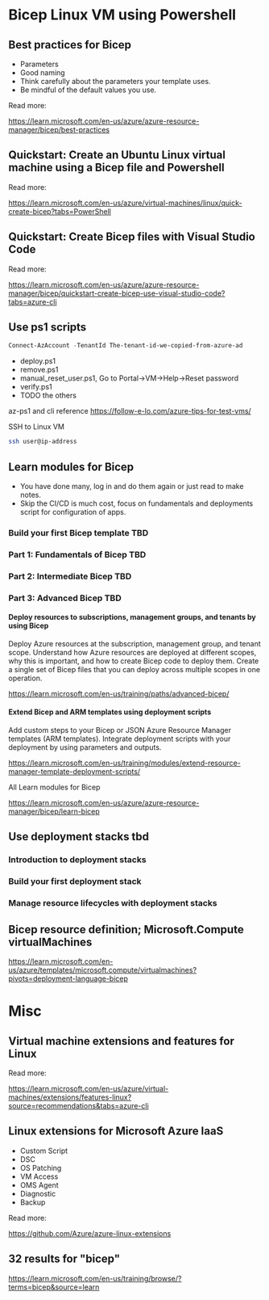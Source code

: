 # Bicep Linux VM using Powershell

## Best practices for Bicep

* Parameters
* Good naming
* Think carefully about the parameters your template uses.
* Be mindful of the default values you use.

Read more:

https://learn.microsoft.com/en-us/azure/azure-resource-manager/bicep/best-practices

## Quickstart: Create an Ubuntu Linux virtual machine using a Bicep file and Powershell

Read more:

https://learn.microsoft.com/en-us/azure/virtual-machines/linux/quick-create-bicep?tabs=PowerShell

## Quickstart: Create Bicep files with Visual Studio Code

Read more:

https://learn.microsoft.com/en-us/azure/azure-resource-manager/bicep/quickstart-create-bicep-use-visual-studio-code?tabs=azure-cli

## Use ps1 scripts

```ps1
Connect-AzAccount -TenantId The-tenant-id-we-copied-from-azure-ad

```

* deploy.ps1
* remove.ps1
* manual_reset_user.ps1, Go to Portal->VM->Help->Reset password
* verify.ps1
* TODO the others


az-ps1 and cli reference https://follow-e-lo.com/azure-tips-for-test-vms/

SSH to Linux VM

```bash
ssh user@ip-address

```

## Learn modules for Bicep

* You have done many, log in and do them again or just read to make notes.
* Skip the CI/CD is much cost, focus on fundamentals and deployments script for configuration of apps.

### Build your first Bicep template TBD

### Part 1: Fundamentals of Bicep TBD

### Part 2: Intermediate Bicep TBD

### Part 3: Advanced Bicep TBD

#### Deploy resources to subscriptions, management groups, and tenants by using Bicep

Deploy Azure resources at the subscription, management group, and tenant scope. Understand how Azure resources are deployed at different scopes, why this is important, and how to create Bicep code to deploy them. Create a single set of Bicep files that you can deploy across multiple scopes in one operation.

https://learn.microsoft.com/en-us/training/paths/advanced-bicep/

#### Extend Bicep and ARM templates using deployment scripts

Add custom steps to your Bicep or JSON Azure Resource Manager templates (ARM templates). Integrate deployment scripts with your deployment by using parameters and outputs.

https://learn.microsoft.com/en-us/training/modules/extend-resource-manager-template-deployment-scripts/

All Learn modules for Bicep

https://learn.microsoft.com/en-us/azure/azure-resource-manager/bicep/learn-bicep


## Use deployment stacks tbd

### Introduction to deployment stacks

### Build your first deployment stack

### Manage resource lifecycles with deployment stacks

## Bicep resource definition; Microsoft.Compute virtualMachines

https://learn.microsoft.com/en-us/azure/templates/microsoft.compute/virtualmachines?pivots=deployment-language-bicep

# Misc

## Virtual machine extensions and features for Linux

Read more:

https://learn.microsoft.com/en-us/azure/virtual-machines/extensions/features-linux?source=recommendations&tabs=azure-cli

## Linux extensions for Microsoft Azure IaaS

* Custom Script
* DSC
* OS Patching
* VM Access
* OMS Agent
* Diagnostic
* Backup

Read more:

https://github.com/Azure/azure-linux-extensions

## 32 results for "bicep"

https://learn.microsoft.com/en-us/training/browse/?terms=bicep&source=learn